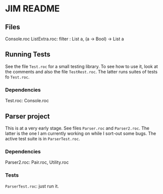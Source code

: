 # JIM README

## Files

Console.roc
ListExtra.roc: filter : List a, (a -> Bool) -> List a

## Running Tests

See the file `Test.roc` for a small testing library.  To see how to use it, look
at the comments and also the file `TestRest.roc`.  The latter runs suites
of tests fo `Test.roc`.

### Dependencies

Test.roc: Console.roc

## Parser project

This is at a very early stage.  See files `Parser.roc` and `Parser2.roc`.
The latter is the one I am currently working on while I sort-out some bugs.
The active test suite is in `ParserTest.roc`.

### Dependencies

Parser2.roc: Pair.roc, Utility.roc

### Tests

`ParserTest.roc`: just run it.

 